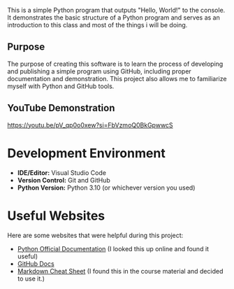 
This is a simple Python program that outputs "Hello, World!" to the console. It demonstrates the basic structure of a Python program and serves as an introduction to this class and most of the things i will be doing.

## Purpose

The purpose of creating this software is to learn the process of developing and publishing a simple program using GitHub, including proper documentation and demonstration. This project also allows me to familiarize myself with Python and GitHub tools.

## YouTube Demonstration

https://youtu.be/pV_qp0o0xew?si=FbVzmoQ0BkGpwwcS

# Development Environment

- **IDE/Editor:** Visual Studio Code  
- **Version Control:** Git and GitHub  
- **Python Version:** Python 3.10 (or whichever version you used)

# Useful Websites

Here are some websites that were helpful during this project:
* [Python Official Documentation](https://docs.python.org/3/) (I looked this up online and found it useful)
* [GitHub Docs](https://docs.github.com/en) 
* [Markdown Cheat Sheet](https://www.markdownguide.org/cheat-sheet/) (I found this in the course material and decided to use it.)
